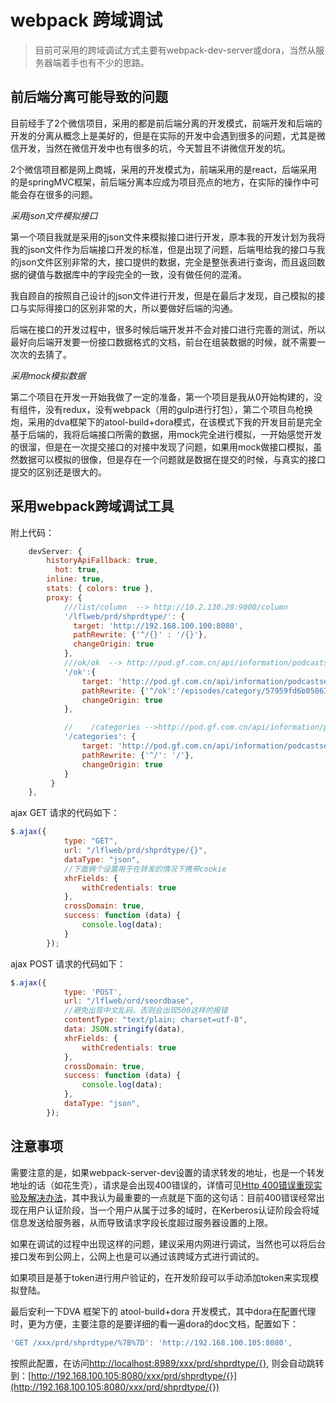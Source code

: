 # webpack 跨域调试

> 目前可采用的跨域调试方式主要有webpack-dev-server或dora，当然从服务器端着手也有不少的思路。

## 前后端分离可能导致的问题

目前经手了2个微信项目，采用的都是前后端分离的开发模式，前端开发和后端的开发的分离从概念上是美好的，但是在实际的开发中会遇到很多的问题，尤其是微信开发，当然在微信开发中也有很多的坑，今天暂且不讲微信开发的坑。

2个微信项目都是网上商城，采用的开发模式为，前端采用的是react，后端采用的是springMVC框架，前后端分离本应成为项目亮点的地方，在实际的操作中可能会存在很多的问题。

_采用json文件模拟接口_

第一个项目我就是采用的json文件来模拟接口进行开发，原本我的开发计划为我将我的json文件作为后端接口开发的标准，但是出现了问题，后端甩给我的接口与我的json文件区别非常的大，接口提供的数据，完全是整张表进行查询，而且返回数据的键值与数据库中的字段完全的一致，没有做任何的混淆。

我自顾自的按照自己设计的json文件进行开发，但是在最后才发现，自己模拟的接口与实际得接口的区别非常的大，所以要做好后端的沟通。

后端在接口的开发过程中，很多时候后端开发并不会对接口进行完善的测试，所以最好向后端开发要一份接口数据格式的文档，前台在组装数据的时候，就不需要一次次的去猜了。

_采用mock模拟数据_

第二个项目在开发一开始我做了一定的准备，第一个项目是我从0开始构建的，没有组件，没有redux，没有webpack（用的gulp进行打包），第二个项目鸟枪换炮，采用的dva框架下的atool-build+dora模式，在该模式下我的开发目前是完全基于后端的，我将后端接口所需的数据，用mock完全进行模拟，一开始感觉开发的很溜，但是在一次提交接口的对接中发现了问题，如果用mock做接口模拟，虽然数据可以模拟的很像，但是存在一个问题就是数据在提交的时候，与真实的接口提交的区别还是很大的。

## 采用webpack跨域调试工具

附上代码：

```javascript
    devServer: {
        historyApiFallback: true,
          hot: true,
        inline: true,
        stats: { colors: true },
        proxy: {
            ///list/column  --> http://10.2.130.20:9000/column
            '/lflweb/prd/shprdtype/': {
              target: 'http://192.168.100.100:8080',
              pathRewrite: {'^/{}' : '/{}'},
              changeOrigin: true
            },
            ///ok/ok  --> http://pod.gf.com.cn/api/information/podcastserver/1.0.0/episodes/category/57959fd6b05063000b284f58?page_no=1&page_size=1
            '/ok':{
                target: 'http://pod.gf.com.cn/api/information/podcastserver/1.0.0',
                pathRewrite: {'^/ok':'/episodes/category/57959fd6b05063000b284f58?page_no=1&page_size=10'},
                changeOrigin: true
            },

            //    /categories -->http://pod.gf.com.cn/api/information/podcastserver/1.0.0/categories
            '/categories': {
                target: 'http://pod.gf.com.cn/api/information/podcastserver/1.0.0',
                pathRewrite: {'^/': '/'},
                changeOrigin: true
            }
         }
    },
```

ajax GET 请求的代码如下：

```javascript
$.ajax({
            type: "GET",
            url: "/lflweb/prd/shprdtype/{}",
            dataType: "json",
            //下面俩个设置用于在转发的情况下携带cookie
            xhrFields: {
                withCredentials: true
            },
            crossDomain: true,
            success: function (data) {
                console.log(data);
            }
        });
```

ajax POST 请求的代码如下：

```javascript
$.ajax({
            type: 'POST',
            url: "/lflweb/ord/seordbase",
            //避免出现中文乱码，否则会出现500这样的报错
            contentType: "text/plain; charset=utf-8",
            data: JSON.stringify(data),
            xhrFields: {
                withCredentials: true
            },
            crossDomain: true,
            success: function (data) {
                console.log(data);
            },
            dataType: "json",
        });
```

## 注意事项

需要注意的是，如果webpack-server-dev设置的请求转发的地址，也是一个转发地址的话（如花生壳），请求是会出现400错误的，详情可见[Http 400错误重现实验及解决办法](http://blog.csdn.net/directionofear/article/details/8022748)，其中我认为最重要的一点就是下面的这句话：目前400错误经常出现在用户认证阶段，当一个用户从属于过多的域时，在Kerberos认证阶段会将域信息发送给服务器，从而导致请求字段长度超过服务器设置的上限。

如果在调试的过程中出现这样的问题，建议采用内网进行调试，当然也可以将后台接口发布到公网上，公网上也是可以通过该跨域方式进行调试的。

如果项目是基于token进行用户验证的，在开发阶段可以手动添加token来实现模拟登陆。

最后安利一下DVA 框架下的 atool-build+dora 开发模式，其中dora在配置代理时，更为方便，主要注意的是要详细的看一遍dora的doc文档，配置如下：

```javascript
'GET /xxx/prd/shprdtype/%7B%7D': 'http://192.168.100.105:8080',
```

按照此配置，在访问[http://localhost:8989/xxx/prd/shprdtype/{}](http://localhost:8989/xxx/prd/shprdtype/{}), 则会自动跳转到：[http://192.168.100.105:8080/xxx/prd/shprdtype/{}](http://192.168.100.105:8080/xxx/prd/shprdtype/{})

